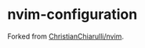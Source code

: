 # nvim-configuration

Forked from [ChristianChiarulli/nvim](https://github.com/ChristianChiarulli/nvim).

